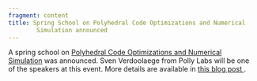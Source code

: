 ```yaml
---
fragment: content
title: Spring School on Polyhedral Code Optimizations and Numerical
        Simulation announced
---
```



A spring school on
<a href="http://mathsinfohpc.sciencesconf.org/?lang=en">
Polyhedral Code Optimizations and Numerical Simulation</a>
was announced.
Sven Verdoolaege from Polly Labs will be one of the speakers
at this event.  More details are available in
<a href="/2016/05/11/Spring-School-presentations.html">
this blog post
</a>.
